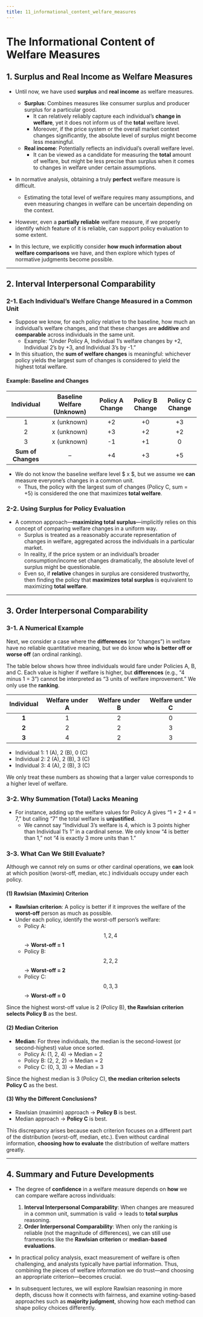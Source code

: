 ```yaml
---
title: 11_informational_content_welfare_measures
---
```


# The Informational Content of Welfare Measures

## 1. Surplus and Real Income as Welfare Measures

- Until now, we have used **surplus** and **real income** as welfare measures.  
  - **Surplus**: Combines measures like consumer surplus and producer surplus for a particular good.  
    - It can relatively reliably capture each individual’s **change in welfare**, yet it does not inform us of the **total** welfare level.  
    - Moreover, if the price system or the overall market context changes significantly, the absolute level of surplus might become less meaningful.  
  - **Real income**: Potentially reflects an individual’s overall welfare level.  
    - It can be viewed as a candidate for measuring the **total** amount of welfare, but might be less precise than surplus when it comes to changes in welfare under certain assumptions.

- In normative analysis, obtaining a truly **perfect** welfare measure is difficult.  
  - Estimating the total level of welfare requires many assumptions, and even measuring changes in welfare can be uncertain depending on the context.  
- However, even a **partially reliable** welfare measure, if we properly identify which feature of it is reliable, can support policy evaluation to some extent.  
- In this lecture, we explicitly consider **how much information about welfare comparisons** we have, and then explore which types of normative judgments become possible.

---

## 2. Interval Interpersonal Comparability

### 2-1. Each Individual’s Welfare Change Measured in a Common Unit

- Suppose we know, for each policy relative to the baseline, how much an individual’s welfare changes, and that these changes are **additive** and **comparable** across individuals in the same unit.
  - Example: “Under Policy A, Individual 1’s welfare changes by +2, Individual 2’s by +3, and Individual 3’s by -1.”
- In this situation, the **sum of welfare changes** is meaningful: whichever policy yields the largest sum of changes is considered to yield the highest total welfare.

#### Example: Baseline and Changes

| Individual | Baseline Welfare (Unknown) | Policy A Change | Policy B Change | Policy C Change |
|:---------:|:--------------------------:|:---------------:|:---------------:|:---------------:|
| 1         | x (unknown)               | +2              | +0              | +3              |
| 2         | x (unknown)               | +3              | +2              | +2              |
| 3         | x (unknown)               | -1              | +1              |  0              |
| **Sum of Changes** |          –           | +4              | +3              | +5              |

- We do not know the baseline welfare level $ x $, but we assume we **can** measure everyone’s changes in a common unit.
  - Thus, the policy with the largest sum of changes (Policy C, sum = +5) is considered the one that maximizes **total welfare**.

### 2-2. Using Surplus for Policy Evaluation

- A common approach—**maximizing total surplus**—implicitly relies on this concept of comparing welfare changes in a uniform way.
  - Surplus is treated as a reasonably accurate representation of changes in welfare, aggregated across the individuals in a particular market.
  - In reality, if the price system or an individual’s broader consumption/income set changes dramatically, the absolute level of surplus might be questionable.  
  - Even so, if **relative** changes in surplus are considered trustworthy, then finding the policy that **maximizes total surplus** is equivalent to maximizing **total welfare**.

---

## 3. Order Interpersonal Comparability

### 3-1. A Numerical Example

Next, we consider a case where the **differences** (or “changes”) in welfare have no reliable quantitative meaning, but we do know **who is better off or worse off** (an ordinal ranking). 

The table below shows how three individuals would fare under Policies A, B, and C. Each value is higher if welfare is higher, but **differences** (e.g., “4 minus 1 = 3”) cannot be interpreted as “3 units of welfare improvement.” We only use the **ranking**.

| Individual | Welfare under A | Welfare under B | Welfare under C |
|:----------:|:--------------:|:--------------:|:--------------:|
| **1**      |       1        |       2        |       0        |
| **2**      |       2        |       2        |       3        |
| **3**      |       4        |       2        |       3        |

- Individual 1: 1 (A), 2 (B), 0 (C\) 
- Individual 2: 2 (A), 2 (B), 3 (C\) 
- Individual 3: 4 (A), 2 (B), 3 (C\) 

We only treat these numbers as showing that a larger value corresponds to a higher level of welfare.

### 3-2. Why Summation (Total) Lacks Meaning

- For instance, adding up the welfare values for Policy A gives “1 + 2 + 4 = 7,” but calling “7” the total welfare is **unjustified**.  
  - We cannot say “Individual 3’s welfare is 4, which is 3 points higher than Individual 1’s 1” in a cardinal sense. We only know “4 is better than 1,” not “4 is exactly 3 more units than 1.”

### 3-3. What Can We Still Evaluate?

Although we cannot rely on sums or other cardinal operations, we **can** look at which position (worst-off, median, etc.) individuals occupy under each policy.

#### (1) Rawlsian (Maximin) Criterion

- **Rawlsian criterion**: A policy is better if it improves the welfare of the **worst-off** person as much as possible.
- Under each policy, identify the worst-off person’s welfare:
  - Policy A: $$1, 2, 4$$ → **Worst-off = 1**  
  - Policy B: $$2, 2, 2$$ → **Worst-off = 2**  
  - Policy C: $$0, 3, 3$$ → **Worst-off = 0**  

Since the highest worst-off value is 2 (Policy B), **the Rawlsian criterion selects Policy B** as the best.

#### (2) Median Criterion

- **Median**: For three individuals, the median is the second-lowest (or second-highest) value once sorted.
  - Policy A: (1, 2, 4) → Median = 2  
  - Policy B: (2, 2, 2) → Median = 2  
  - Policy C: (0, 3, 3) → Median = 3  

Since the highest median is 3 (Policy C), **the median criterion selects Policy C** as the best.

#### (3) Why the Different Conclusions?

- Rawlsian (maximin) approach → **Policy B** is best.  
- Median approach → **Policy C** is best.  

This discrepancy arises because each criterion focuses on a different part of the distribution (worst-off, median, etc.). Even without cardinal information, **choosing how to evaluate** the distribution of welfare matters greatly.

---

## 4. Summary and Future Developments

- The degree of **confidence** in a welfare measure depends on **how** we can compare welfare across individuals:
  1. **Interval Interpersonal Comparability**: When changes are measured in a common unit, summation is valid → leads to **total surplus** reasoning.  
  2. **Order Interpersonal Comparability**: When only the ranking is reliable (not the magnitude of differences), we can still use frameworks like the **Rawlsian criterion** or **median-based evaluations**.

- In practical policy analysis, exact measurement of welfare is often challenging, and analysts typically have partial information. Thus, combining the pieces of welfare information we do trust—and choosing an appropriate criterion—becomes crucial.  
- In subsequent lectures, we will explore Rawlsian reasoning in more depth, discuss how it connects with fairness, and examine voting-based approaches such as **majority judgment**, showing how each method can shape policy choices differently.
